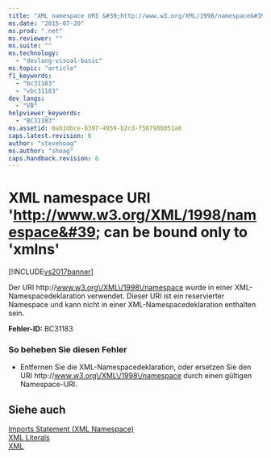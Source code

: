 ```yaml
---
title: "XML namespace URI &#39;http://www.w3.org/XML/1998/namespace&#39; can be bound only to &#39;xmlns&#39; | Microsoft Docs"
ms.date: "2015-07-20"
ms.prod: ".net"
ms.reviewer: ""
ms.suite: ""
ms.technology: 
  - "devlang-visual-basic"
ms.topic: "article"
f1_keywords: 
  - "bc31183"
  - "vbc31183"
dev_langs: 
  - "VB"
helpviewer_keywords: 
  - "BC31183"
ms.assetid: 0ab1dbce-8397-4959-b2cd-f58798b051a0
caps.latest.revision: 6
author: "stevehoag"
ms.author: "shoag"
caps.handback.revision: 6
---
```

# XML namespace URI &#39;http://www.w3.org/XML/1998/namespace&#39; can be bound only to &#39;xmlns&#39;
[!INCLUDE[vs2017banner](~/includes/vs2017banner.md)]

Der URI http:\/\/www.w3.org\/XML\/1998\/namespace wurde in einer XML\-Namespacedeklaration verwendet.  Dieser URI ist ein reservierter Namespace und kann nicht in einer XML\-Namespacedeklaration enthalten sein.  
  
 **Fehler\-ID:** BC31183  
  
### So beheben Sie diesen Fehler  
  
-   Entfernen Sie die XML\-Namespacedeklaration, oder ersetzen Sie den URI http:\/\/www.w3.org\/XML\/1998\/namespace durch einen gültigen Namespace\-URI.  
  
## Siehe auch  
 [Imports Statement \(XML Namespace\)](../../../visual-basic/language-reference/statements/imports-statement-xml-namespace.md)   
 [XML Literals](../../../visual-basic/language-reference/xml-literals/index.md)   
 [XML](../../../visual-basic/programming-guide/language-features/xml/index.md)